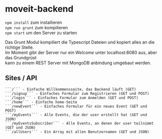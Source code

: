 # moveit-backend


```npm install``` zum installieren  
```npm run grunt``` zum kompilieren  
```npm start``` um den Server zu starten


Das Grunt Modul kompiliert die Typescript Dateien und kopiert alles an die richtige Stelle.  
Im Moment gibt der Server nur ein *Welcome* unter localhost:8080 aus, aber das Grundgrüst  
kann zu einem REST Server mit MongoDB anbindung umgebaut werden.


## Sites / API
```
```/``` - Einfache Willkommensseite, das Backend läuft (GET)
```/signup``` - Einfaches Formular zum Registrieren (GET und POST)
```/login``` - Einfaches Formular zum Anmelden (GET und POST)
```/home``` - Einfache home-Seite
```/newEvent``` - Einfaches Formular für ein neues Event (GET und POST)
```/myEvents``` - Alle Events, die der user erstellt hat (GET und JSON)
```/myEventsSubscriber``` - Alle Events, an denen der user teilnimmt (GET und JSON)
```/allUsers``` - Ein Array mit allen Benutzernamen (GET und JSON)
```
